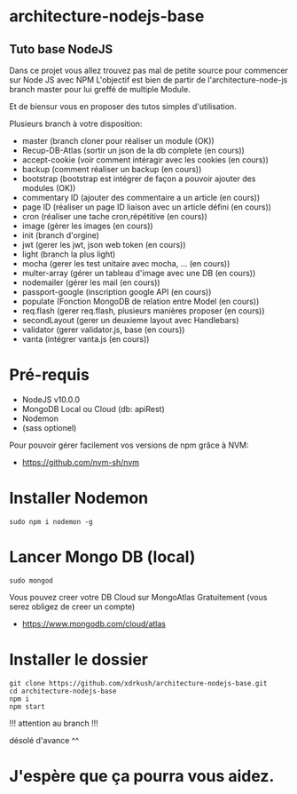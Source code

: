 # architecture-nodejs-base

## Tuto base NodeJS

Dans ce projet vous allez trouvez pas mal de petite source pour commencer sur Node JS avec NPM
L'objectif est bien de partir de l'architecture-node-js branch master pour lui greffé de multiple Module.

Et de biensur vous en proposer des tutos simples d'utilisation.

Plusieurs branch à votre disposition:
 - master (branch cloner pour réaliser un module (OK))
 - Recup-DB-Atlas (sortir un json de la db complete (en cours))
 - accept-cookie (voir comment intéragir avec les cookies (en cours))
 - backup (comment réaliser un backup (en cours))
 - bootstrap (bootstrap est intégrer de façon a pouvoir ajouter des modules (OK))
 - commentary ID (ajouter des commentaire a un article (en cours))
 - page ID (réaliser un page ID liaison avec un article défini (en cours))
 - cron (réaliser une tache cron,répétitive (en cours))
 - image (gèrer les images (en cours))
 - init (branch d'orgine)
 - jwt (gerer les jwt, json web token (en cours))
 - light (branch la plus light)
 - mocha (gerer les test unitaire avec mocha, ... (en cours))
 - multer-array (gérer un tableau d'image avec une DB (en cours))
 - nodemailer (gérer les mail (en cours))
 - passport-google (inscription google API (en cours))
 - populate (Fonction MongoDB de relation entre Model (en cours))
 - req.flash (gerer req.flash, plusieurs manières proposer (en cours))
 - secondLayout (gerer un deuxieme layout avec Handlebars)
 - validator (gerer validator.js, base (en cours))
 - vanta (intégrer vanta.js (en cours))

# Pré-requis
  - NodeJS v10.0.0
  - MongoDB Local ou Cloud (db: apiRest)
  - Nodemon
  - (sass optionel)

Pour pouvoir gérer facilement vos versions de npm grâce à NVM:
  - https://github.com/nvm-sh/nvm

# Installer Nodemon
```
sudo npm i nodemon -g
```

# Lancer Mongo DB (local)
```
sudo mongod
```

Vous pouvez creer votre DB Cloud sur MongoAtlas Gratuitement (vous serez obligez de creer un compte)
  - https://www.mongodb.com/cloud/atlas

# Installer le dossier
```
git clone https://github.com/xdrkush/architecture-nodejs-base.git
cd architecture-nodejs-base
npm i
npm start
```

!!! attention au branch !!!

désolé d'avance ^^

# J'espère que ça pourra vous aidez.
